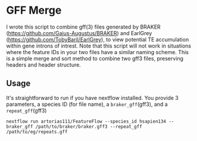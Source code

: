 # GFF Merge
I wrote this script to combine gff(3) files generated by BRAKER (https://github.com/Gaius-Augustus/BRAKER) and EarlGrey (https://github.com/TobyBaril/EarlGrey), to view potential TE accumulation within gene introns of intrest. Note that this script will not work in situations where the feature IDs in your two files have a similar naming scheme. This is a simple merge and sort method to combine two gff3 files, preserving headers and header structure. 

## Usage 
It's straightforward to run if you have nextflow installed. You provide 3 parameters, a species ID (for file name), a `braker_gff`(gff3), and a `repeat_gff`(gff3)
```shell
nextflow run artorias111/FeatureFlow --species_id hsapien134 --braker_gff /path/to/braker/braker.gff3 --repeat_gff /path/to/eg/repeats.gff
```
